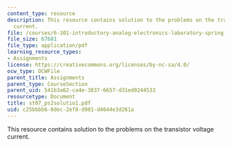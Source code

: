 ```yaml
---
content_type: resource
description: This resource contains solution to the problems on the transistor voltage
  current.
file: /courses/6-101-introductory-analog-electronics-laboratory-spring-2007/c25bbbb68dec2ef8d981d4644e3d261a_st07_ps2solutio1.pdf
file_size: 67681
file_type: application/pdf
learning_resource_types:
- Assignments
license: https://creativecommons.org/licenses/by-nc-sa/4.0/
ocw_type: OCWFile
parent_title: Assignments
parent_type: CourseSection
parent_uid: 541b3a62-ca4e-3837-6657-d31ed0244533
resourcetype: Document
title: st07_ps2solutio1.pdf
uid: c25bbbb6-8dec-2ef8-d981-d4644e3d261a
---
```

This resource contains solution to the problems on the transistor voltage current.